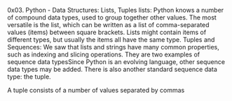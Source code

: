 0x03. Python - Data Structures: Lists, Tuples 
 lists:
Python knows a number of compound data types, used to group together other values. The most versatile is the list, which can be written as a list of comma-separated values (items) between square brackets. Lists might contain items of different types, but usually the items all have the same type.
Tuples and Sequences:
We saw that lists and strings have many common properties, such as indexing and slicing operations. They are two examples of sequence data typesSince Python is an evolving language, other sequence data types may be added. There is also another standard sequence data type: the tuple.

A tuple consists of a number of values separated by commas
